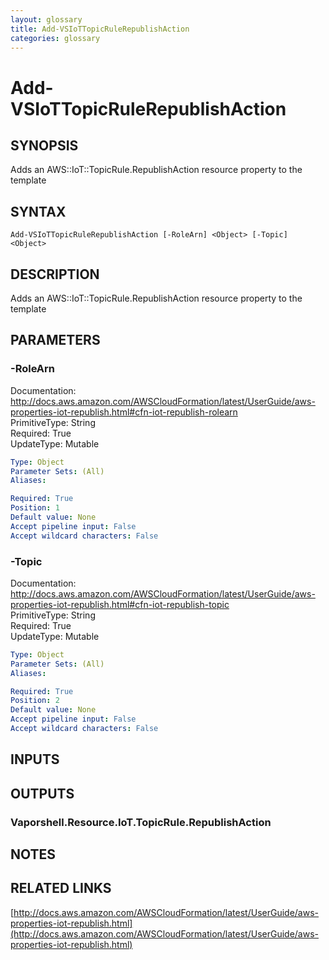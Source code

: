 ```yaml
---
layout: glossary
title: Add-VSIoTTopicRuleRepublishAction
categories: glossary
---
```


# Add-VSIoTTopicRuleRepublishAction

## SYNOPSIS
Adds an AWS::IoT::TopicRule.RepublishAction resource property to the template

## SYNTAX

```
Add-VSIoTTopicRuleRepublishAction [-RoleArn] <Object> [-Topic] <Object>
```

## DESCRIPTION
Adds an AWS::IoT::TopicRule.RepublishAction resource property to the template

## PARAMETERS

### -RoleArn
Documentation: http://docs.aws.amazon.com/AWSCloudFormation/latest/UserGuide/aws-properties-iot-republish.html#cfn-iot-republish-rolearn    
PrimitiveType: String    
Required: True    
UpdateType: Mutable

```yaml
Type: Object
Parameter Sets: (All)
Aliases: 

Required: True
Position: 1
Default value: None
Accept pipeline input: False
Accept wildcard characters: False
```

### -Topic
Documentation: http://docs.aws.amazon.com/AWSCloudFormation/latest/UserGuide/aws-properties-iot-republish.html#cfn-iot-republish-topic    
PrimitiveType: String    
Required: True    
UpdateType: Mutable

```yaml
Type: Object
Parameter Sets: (All)
Aliases: 

Required: True
Position: 2
Default value: None
Accept pipeline input: False
Accept wildcard characters: False
```

## INPUTS

## OUTPUTS

### Vaporshell.Resource.IoT.TopicRule.RepublishAction

## NOTES

## RELATED LINKS

[http://docs.aws.amazon.com/AWSCloudFormation/latest/UserGuide/aws-properties-iot-republish.html](http://docs.aws.amazon.com/AWSCloudFormation/latest/UserGuide/aws-properties-iot-republish.html)

